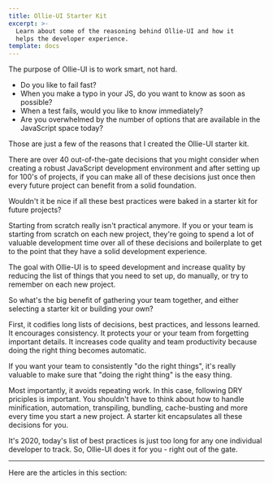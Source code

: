 ```yaml
---
title: Ollie-UI Starter Kit
excerpt: >-
  Learn about some of the reasoning behind Ollie-UI and how it
  helps the developer experience.
template: docs
---
```


The purpose of Ollie-UI is to work smart, not hard.
- Do you like to fail fast?
- When you make a typo in your JS, do you want to know as soon as possible?
- When a test fails, would you like to know immediately?
- Are you overwhelmed by the number of options that are available in the JavaScript space today?

Those are just a few of the reasons that I created the Ollie-UI starter kit.

There are over 40 out-of-the-gate decisions that you might consider when creating a robust JavaScript development environment and after setting up for 100's of projects, if you can make all of these decisions just once then every future project can benefit from a solid foundation.

Wouldn't it be nice if all these best practices were baked in a starter kit for future projects?

Starting from scratch really isn't practical anymore. If you or your team is starting from scratch on each new project, they're going to spend a lot of valuable development time over all of these decisions and boilerplate to get to the point that they have a solid development experience.

The goal with Ollie-UI is to speed development and increase quality by reducing the list of things that you need to set up, do manually, or try to remember on each new project.

So what's the big benefit of gathering your team together, and either selecting a starter kit or building your own?

First, it codifies long lists of decisions, best practices, and lessons learned. It encourages consistency.
It protects your or your team from forgetting important details. It increases code quality and team productivity because doing the right thing becomes automatic.

If you want your team to consistently "do the right things", it's really valuable to make sure that "doing the right thing"
is the easy thing.

Most importantly, it avoids repeating work. In this case, following DRY priciples is important.
You shouldn't have to think about how to handle minification, automation, transpiling, bundling, cache-busting and more every time you start a new project. A starter kit encapsulates all these decisions for you.

It's 2020, today's list of best practices is just too long for any one individual developer to track. So, Ollie-UI does it for you - right out of the gate.

***

Here are the articles in this section: